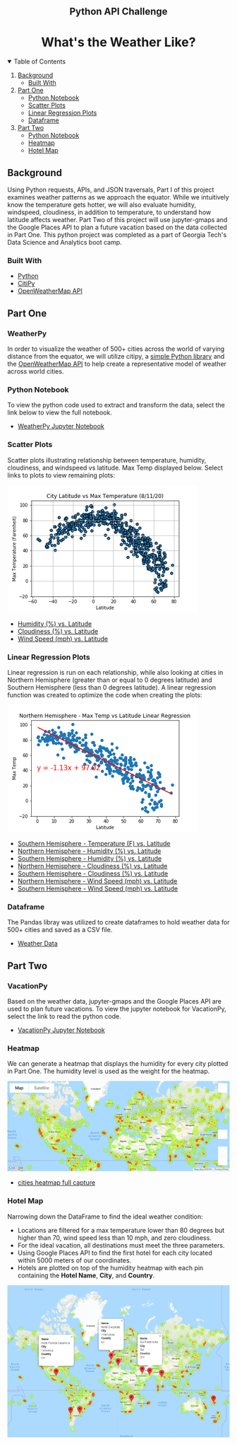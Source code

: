 
<p align="center">
 <h2 align="center"> Python API Challenge </h2>
 <h1 align="center"> What's the Weather Like? </h1>
</p>

<!-- TABLE OF CONTENTS -->
<details open="open">
  <summary>Table of Contents</summary>
  <ol>
    <li>
      <a href="#background">Background</a>
      <ul>
        <li><a href="#built-with">Built With</a></li>
      </ul>
    </li>
    <li>
      <a href="#part-one">Part One</a>
      <ul>
        <li><a href="#python-notebook">Python Notebook</a></li>
        <li><a href="#scatter-plots">Scatter Plots</a></li>
        <li><a href="#linear-regression-plots">Linear Regression Plots</a></li>
        <li><a href="#dataframe">Dataframe</a></li>
      </ul>
    </li>
    <li>
      <a href="#part-two">Part Two</a>
      <ul>
        <li><a href="#python-notebook">Python Notebook</a></li>
        <li><a href="#heatmap">Heatmap</a></li>
        <li><a href="#hotel-map">Hotel Map</a></li>
      </ul>
    </li>
  </ol>
</details>

<!-- Background -->
## Background

Using Python requests, APIs, and JSON traversals, Part I of this project examines weather patterns as we approach the equator. While we intuitively know the temperature gets hotter, we will also evaluate humidity, windspeed, cloudiness, in addition to temperature, to understand how latitude affects weather. Part Two of this project will use jupyter-gmaps and the Google Places API to plan a future vacation based on the data collected in Part One. This python project was completed as a part of Georgia Tech's Data Science and Analytics boot camp.

### Built With
* [Python](https://www.python.org/)
* [CitiPy](https://pypi.python.org/pypi/citipy)
* [OpenWeatherMap API](https://openweathermap.org/api)


## Part One
### WeatherPy 

In order to visualize the weather of 500+ cities across the world of varying distance from the equator, we will utilize citipy, a [simple Python library](https://pypi.python.org/pypi/citipy) and the [OpenWeatherMap API](https://openweathermap.org/api) to help create a representative model of weather across world cities.

### Python Notebook
To view the python code used to extract and transform the data, select the link below to view the full notebook.
* [WeatherPy Jupyter Notebook](https://nbviewer.jupyter.org/github/asmvm/Python_API_Challenge/blob/master/Weather_Py/WeatherPy_main.ipynb)

### Scatter Plots
Scatter plots illustrating relationship between temperature, humidity, cloudiness, and windspeed vs latitude. Max Temp displayed below. Select links to plots to view remaining plots:

![Temperature (F) vs. Latitude](saved_figures/lat_vs_maxtemp.png)
* [Humidity (%) vs. Latitude](saved_figures/lat_vs_humidity.png)
* [Cloudiness (%) vs. Latitude](saved_figures/lat_vs_cloudiness.png)
* [Wind Speed (mph) vs. Latitude](saved_figures/lat_vs_windspeed.png)


### Linear Regression Plots
Linear regression is run on each relationship, while also looking at cities in Northern Hemisphere (greater than or equal to 0 degrees latitude) and Southern Hemisphere (less than 0 degrees latitude). A linear regression function was created to optimize the code when creating the plots:

![Northern Hemisphere - Temperature (F) vs. Latitude](saved_figures/northernhem_maxtemp_vs_lat.png)
* [Southern Hemisphere - Temperature (F) vs. Latitude](saved_figures/southern_hem_maxtemp_vs_lat.png)
* [Northern Hemisphere - Humidity (%) vs. Latitude](saved_figures/northern_hem_humidity_vs_lat.png)
* [Southern Hemisphere - Humidity (%) vs. Latitude](saved_figures/southern_hem_humidity_vs_lat.png)
* [Northern Hemisphere - Cloudiness (%) vs. Latitude](saved_figures/northern_hem_cloudiness_vs_lat.png)
* [Southern Hemisphere - Cloudiness (%) vs. Latitude](saved_figures/southern_hem_cloudiness_vs_lat.png)
* [Northern Hemisphere - Wind Speed (mph) vs. Latitude](saved_figures/northern_hem_windspeed_vs_lat.png)
* [Southern Hemisphere - Wind Speed (mph) vs. Latitude](saved_figures/southern_hem_windspeed_vs_lat.png)

### Dataframe
The Pandas libray was utilized to create dataframes to hold weather data for 500+ cities and saved as a CSV file. 
* [Weather Data](Weather_Py/clean_city_data.csv)


## Part Two
### VacationPy

Based on the weather data, jupyter-gmaps and the Google Places API are used to plan future vacations. To view the jupyter notebook for VacationPy, select the link to read the python code. 
* [VacationPy Jupyter Notebook](https://nbviewer.jupyter.org/github/asmvm/Python_API_Challenge/blob/master/Vacation_Py/VacationPy_main.ipynb)

### Heatmap
We can generate a heatmap that displays the humidity for every city plotted in Part One. The humidity level is used as the weight for the heatmap.

![Cities Heatmap](saved_figures/humidity_heatmap.png)
* [cities heatmap full capture](saved_figures/heatmap_large_img_2021.PNG)

### Hotel Map
Narrowing down the DataFrame to find the ideal weather condition: 
* Locations are filtered for a max temperature lower than 80 degrees but higher than 70, wind speed less than 10 mph, and zero cloudiness.
* For the ideal vacation, all destinations must meet the three parameters.
* Using Google Places API to find the first hotel for each city located within 5000 meters of our coordinates.
* Hotels are plotted on top of the humidity heatmap with each pin containing the **Hotel Name**, **City**, and **Country**.

![Hotel Map](saved_figures/hotel_markers_heatmap.png)

